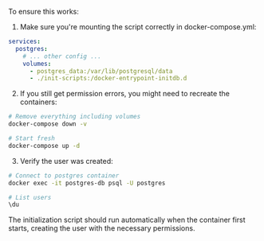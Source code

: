 To ensure this works:

1. Make sure you're mounting the script correctly in docker-compose.yml:

```yml
services:
  postgres:
    # ... other config ...
    volumes:
      - postgres_data:/var/lib/postgresql/data
      - ./init-scripts:/docker-entrypoint-initdb.d
```

2. If you still get permission errors, you might need to recreate the containers:

```bash
# Remove everything including volumes
docker-compose down -v

# Start fresh
docker-compose up -d
```

3. Verify the user was created:

```bash
# Connect to postgres container
docker exec -it postgres-db psql -U postgres

# List users
\du
```

The initialization script should run automatically when
the container first starts, creating the user with the
necessary permissions.
